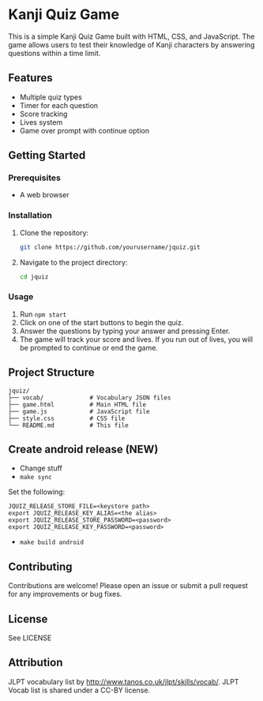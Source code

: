 # Kanji Quiz Game

This is a simple Kanji Quiz Game built with HTML, CSS, and JavaScript. The game allows users to test their knowledge of Kanji characters by answering questions within a time limit.

## Features

- Multiple quiz types 
- Timer for each question
- Score tracking
- Lives system
- Game over prompt with continue option

## Getting Started

### Prerequisites

- A web browser

### Installation

1. Clone the repository:
    ```sh
    git clone https://github.com/yourusername/jquiz.git
    ```
2. Navigate to the project directory:
    ```sh
    cd jquiz
    ```

### Usage

1. Run `npm start`
2. Click on one of the start buttons to begin the quiz.
3. Answer the questions by typing your answer and pressing Enter.
4. The game will track your score and lives. If you run out of lives, you will be prompted to continue or end the game.

## Project Structure

```
jquiz/
├── vocab/             # Vocabulary JSON files
├── game.html          # Main HTML file
├── game.js            # JavaScript file
├── style.css          # CSS file
└── README.md          # This file
```

## Create android release (NEW)
- Change stuff
- `make sync`

Set the following:
```
JQUIZ_RELEASE_STORE_FILE=<keystore path>
export JQUIZ_RELEASE_KEY_ALIAS=<the alias>
export JQUIZ_RELEASE_STORE_PASSWORD=<password>
export JQUIZ_RELEASE_KEY_PASSWORD=<password>
```
- `make build android`

## Contributing

Contributions are welcome! Please open an issue or submit a pull request for any improvements or bug fixes.

## License

See LICENSE

## Attribution

JLPT vocabulary list by http://www.tanos.co.uk/jlpt/skills/vocab/. JLPT Vocab list is shared under a CC-BY license.
